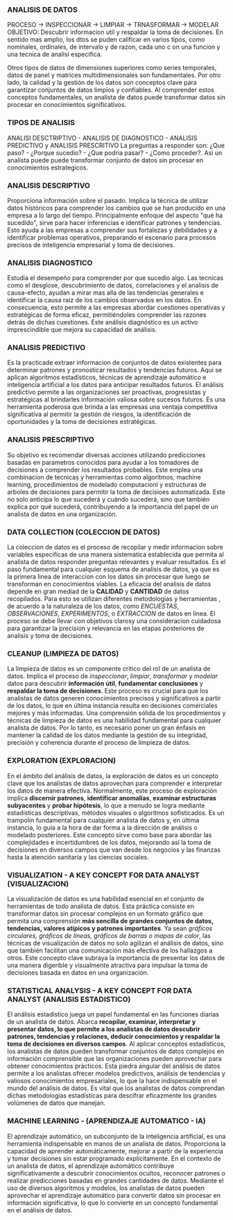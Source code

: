 
### ANALISIS DE DATOS

PROCESO -> INSPECCIONAR -> LIMPIAR -> TRNASFORMAR -> MODELAR
OBJETIVO: Descubrir informacion util y respaldar la toma de decisiones.
En sentido mas amplio, los dtos se puden calificar en varios tipos, como nominales, ordinales, de intervalo y de razon, cada uno c on una funcion y una tecnica de analisi especifica.

Otros tipos de datos de dimensiones superiores como series temporales, datos de panel y matrices multidimensionales son fundamentales. 
Por otro lado, la calidad y la gestión de los datos son conceptos clave para garantizar conjuntos de datos limpios y confiables. Al comprender estos conceptos fundamentales, un analista de datos puede transformar datos sin procesar en conocimientos significativos.


### TIPOS DE ANALISIS

ANALISI DESCTRIPTIVO - ANALISIS DE DIAGNOSTICO - ANALISIS PREDICTIVO y ANALISIS PRESCRITIVO
La preguntas a responder son: ¿Que paso? - ¿Porque sucedio? - ¿Que podria pasar? - ¿Como proceder?. Asi un analista puede puede transformar conjunto de datos sin procesar en conocimientos estrategicos.

### ANALISIS DESCRIPTIVO

Proporciona información sobre el pasado. 
Implica la técnica de utilizar datos históricos para comprender los cambios que se han producido en una empresa a lo largo del tiempo.
Principalmente enfoque del aspecto "qué ha sucedido", sirve para hacer inferencias e identificar patrones y tendencias. Esto ayuda a las empresas a comprender sus fortalezas y debilidades y a identificar problemas operativos, preparando el escenario para procesos precisos de inteligencia empresarial y toma de decisiones.

### ANALISIS DIAGNOSTICO

Estudia el desempeño para comprender por que sucedio algo.
Las tecnicas como el desglose, descubrimiento de datos, correlaciones y el analisis de causa-efecto, ayudan a mirar mas alla de las tendencias generales e identificar la causa raiz de los cambios observados en los datos.
En consecuencia, esto permite a las empresas abordar cuestiones operativas y estratégicas de forma eficaz, permitiéndoles comprender las razones detrás de dichas cuestiones.
Este análisis diagnóstico es un activo imprescindible que mejora su capacidad de análisis.

### ANALISIS PREDICTIVO

Es la practicade extraer informacion de conjuntos de datos existentes para determinar patrones y pronosticar resultados y tendencias futuros. 
Aqui se aplican algoritmos estadísticos, técnicas de aprendizaje automático e inteligencia artificial a los datos para anticipar resultados futuros.
El análisis predictivo permite a las organizaciones ser proactivas, progresistas y estratégicas al brindarles información valiosa sobre sucesos futuros. Es una herramienta poderosa que brinda a las empresas una ventaja competitiva significativa al permitir la gestión de riesgos, la identificación de oportunidades y la toma de decisiones estratégicas.

### ANALISIS PRESCRIPTIVO

Su objetivo es recomendar diversas acciones utilizando predicciones basadas en parametros conocidos para ayudar a los tomadores de decisiones a comprender los resultados probables.
Este emplea una combinacion de tecnicas y herramientas como algoritmos, machine learning, procedimientos de modelado computacionl y estructuras de arboles de decisiones para permitir la toma de decisioes automatizada.
Este no solo anticipa lo que sucederá y cuándo sucederá, sino que también explica por qué sucederá, contribuyendo a la importancia del papel de un analista de datos en una organización.

### DATA COLLECTION (COLECCION DE DATOS)
La coleccion de datos es el proceso de recopilar y medir informacion sobre variables especificas de una manera sistematica establecida que permita al analista de datos responder preguntas relevantes y evaluar resultados.
Es el paso fundamental para cualquier esquema de analisis de datos, ya que es la primera linea de interaccion con los datos sin procesar que luego se transforman en conocimientos viables.
La eficacia del analisis de datos depende en gran mediad de la **CALIDAD** y **CANTIDAD** de datos recopilados.
Para esto se utilizan diferentes metodologias y herramientas , de acuerdo a la naturaleza de los datos, como *ENCUESTAS*, *OBSERVACIONES*, *EXPERIMENTOS*, o *EXTRACCION* de datos en linea.
El proceso se debe llevar con objetivos clarosy una consideracion cuidadosa para garantizar la precision y relevancia en las etapas posteriores de analisis y toma de decisiones.

### CLEANUP (LIMPIEZA DE DATOS)

La limpieza de datos es un componente crítico del rol de un analista de datos.
Implica el proceso de *inspeccionar*, *limpiar*, *transformar* y *modelar* datos para descubrir **información útil**, **fundamentar conclusiones** y **respaldar la toma de decisiones**.
Este proceso es crucial para que los analistas de datos generen conocimientos precisos y significativos a partir de los datos, lo que en última instancia resulta en decisiones comerciales mejores y más informadas. 
Una comprensión sólida de los procedimientos y técnicas de limpieza de datos es una habilidad fundamental para cualquier analista de datos. 
Por lo tanto, es necesario poner un gran énfasis en mantener la calidad de los datos mediante la gestión de su integridad, precisión y coherencia durante el proceso de limpieza de datos.

### EXPLORATION (EXPLORACION)

En el ámbito del análisis de datos, la exploración de datos es un concepto clave que los analistas de datos aprovechan para comprender e interpretar los datos de manera efectiva. Normalmente, este proceso de exploración implica **discernir patrones**, **identificar anomalías**, **examinar estructuras subyacentes** y **probar hipótesis**, lo que a menudo se logra mediante estadísticas descriptivas, métodos visuales o algoritmos sofisticados. Es un trampolín fundamental para cualquier analista de datos y, en última instancia, lo guía a la hora de dar forma a la dirección de análisis o modelado posteriores. 
Este concepto sirve como base para abordar las complejidades e incertidumbres de los datos, mejorando así la toma de decisiones en diversos campos que van desde los negocios y las finanzas hasta la atención sanitaria y las ciencias sociales.

### VISUALIZATION - A KEY CONCEPT FOR DATA ANALYST (VISUALIZACION)

La visualización de datos es una habilidad esencial en el conjunto de herramientas de todo analista de datos.
Esta práctica consiste en transformar datos sin procesar complejos en un formato gráfico que permita una comprensión **más sencilla de grandes conjuntos de datos, tendencias, valores atípicos y patrones importantes**.
Ya sean *gráficos circulares, gráficos de líneas, gráficos de barras o mapas de calor*, las técnicas de visualización de datos no solo agilizan el análisis de datos, sino que también facilitan una comunicación más efectiva de los hallazgos a otros.
Este concepto clave subraya la importancia de presentar los datos de una manera digerible y visualmente atractiva para impulsar la toma de decisiones basada en datos en una organización.

### STATISTICAL ANALYSIS - A KEY CONCEPT FOR DATA ANALYST (ANALISIS ESTADISTICO)

El análisis estadístico juega un papel fundamental en las funciones diarias de un analista de datos. Abarca **recopilar, examinar, interpretar y presentar datos, lo que permite a los analistas de datos descubrir patrones, tendencias y relaciones, deducir conocimientos y respaldar la toma de decisiones en diversos campos**.
Al aplicar conceptos estadísticos, los analistas de datos pueden transformar conjuntos de datos complejos en información comprensible que las organizaciones pueden aprovechar para obtener conocimientos prácticos. Esta piedra angular del análisis de datos permite a los analistas ofrecer modelos predictivos, análisis de tendencias y valiosos conocimientos empresariales, lo que la hace indispensable en el mundo del análisis de datos. Es vital que los analistas de datos comprendan dichas metodologías estadísticas para descifrar eficazmente los grandes volúmenes de datos que manejan.

### MACHINE LEARNING - (APRENDIZAJE AUTOMATICO - IA)

El aprendizaje automático, un subconjunto de la inteligencia artificial, es una herramienta indispensable en manos de un analista de datos.
Proporciona la capacidad de aprender automáticamente, mejorar a partir de la experiencia y tomar decisiones sin estar programado explícitamente.
En el contexto de un analista de datos, el aprendizaje automático contribuye significativamente a descubrir conocimientos ocultos, reconocer patrones o realizar predicciones basadas en grandes cantidades de datos. Mediante el uso de diversos algoritmos y modelos, los analistas de datos pueden aprovechar el aprendizaje automático para convertir datos sin procesar en información significativa, lo que lo convierte en un concepto fundamental en el análisis de datos.


